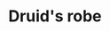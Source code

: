 ---
layout: item
title: Druid's robe
item-id: 538
datatable: true
id: 538
name: "Druid's robe"
members: true
lowalch: 12
highalch: 18
examine: "Keeps a druid's knees nice and warm."
monsters:
  - id: 3258
    name: "Druid"
    members: true
    combat_level: 33
    wiki_url: "https://oldschool.runescape.wiki/w/Druid"
    drops:
      - quantity: "1"
        rarity: 0.0390625
    image: "https://oldschool.runescape.wiki/images/9/9d/Druid.png?37de2"
---